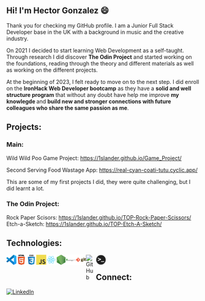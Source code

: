 ## Hi! I'm Hector Gonzalez :smile: 

Thank you for checking my GitHub profile. I am a Junior Full Stack Developer base in the UK with a background in music and the creative industry.

On 2021 I decided to start learning Web Development as a self-taught. Through research I did discover <strong>The Odin Project</strong> and started working on the foundations, reading through the theory and different materials as well as working on the different projects.

At the beginning of 2023, I felt ready to move on to the next step.
I did enroll on the <strong>IronHack Web Developer bootcamp</strong> as they have a <strong> solid and well structure program</strong> that without any doubt have help me improve <strong>my knowlegde </strong> and <strong>build new and stronger connections with future colleagues who share the same passion as me</strong>.

## Projects:

 ###  Main:

Wild Wild Poo Game Project: https://1slander.github.io/Game_Project/

Second Serving Food Wastage App: https://real-cyan-coati-tutu.cyclic.app/


This are some of my first projects I did, they were quite challenging, but I did learnt a lot.

 ###  The Odin Project:

Rock Paper Scisors: https://1slander.github.io/TOP-Rock-Paper-Scissors/
<br>
Etch-a-Sketch: https://1slander.github.io/TOP-Etch-A-Sketch/

## Technologies:

[<img align="left" alt="Visual Studio Code" width="26px" src="https://raw.githubusercontent.com/github/explore/80688e429a7d4ef2fca1e82350fe8e3517d3494d/topics/visual-studio-code/visual-studio-code.png" />](https://code.visualstudio.com/)
[<img align="left" alt="HTML5" width="26px" src="https://raw.githubusercontent.com/github/explore/80688e429a7d4ef2fca1e82350fe8e3517d3494d/topics/html/html.png" />](https://developer.mozilla.org/en-US/docs/Web/HTML)
[<img align="left" alt="CSS3" width="26px" src="https://raw.githubusercontent.com/github/explore/80688e429a7d4ef2fca1e82350fe8e3517d3494d/topics/css/css.png" />](https://developer.mozilla.org/en-US/docs/Web/CSS)
[<img align="left" alt="JavaScript" width="26px" src="https://raw.githubusercontent.com/github/explore/80688e429a7d4ef2fca1e82350fe8e3517d3494d/topics/javascript/javascript.png" />](https://developer.mozilla.org/en-US/docs/Web/JavaScript)
[<img align="left" alt="React" width="26px" src="https://raw.githubusercontent.com/github/explore/80688e429a7d4ef2fca1e82350fe8e3517d3494d/topics/react/react.png" />](https://reactjs.org/)
[<img align="left" alt="Node.js" width="26px" src="https://raw.githubusercontent.com/github/explore/80688e429a7d4ef2fca1e82350fe8e3517d3494d/topics/nodejs/nodejs.png" />](https://nodejs.org/)
[<img align="left" alt="MongoDB" width="26px" src="https://raw.githubusercontent.com/github/explore/80688e429a7d4ef2fca1e82350fe8e3517d3494d/topics/mongodb/mongodb.png" />](https://www.mongodb.com/)
[<img align="left" alt="Git" width="26px" src="https://raw.githubusercontent.com/github/explore/80688e429a7d4ef2fca1e82350fe8e3517d3494d/topics/git/git.png" />](https://git-scm.com/)
[<img align="left" alt="GitHub" width="26px" src="https://e7.pngegg.com/pngimages/911/648/png-clipart-github-repository-computer-icons-logo-github-blue-git-thumbnail.png"/>](https://github.com/)
[<img align="left" alt="Terminal" width="26px" src="https://raw.githubusercontent.com/github/explore/80688e429a7d4ef2fca1e82350fe8e3517d3494d/topics/terminal/terminal.png" />](https://en.wikipedia.org/wiki/Computer_terminal) 

<br>

## Connect:

[![LinkedIn](https://img.shields.io/badge/linkedin-%230077B5.svg?style=for-the-badge&logo=linkedin&logoColor=white)](https://www.linkedin.com/in/hectorgonzalez29/)
